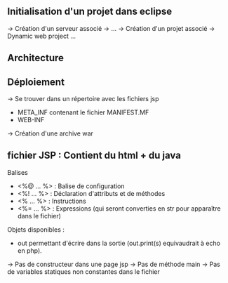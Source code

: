## Initialisation d'un projet dans eclipse
-> Création d'un serveur associé
   -> ...
-> Création d'un projet associé
   -> Dynamic web project
...

## Architecture

## Déploiement
-> Se trouver dans un répertoire avec les fichiers jsp
   + META_INF contenant le fichier MANIFEST.MF
   + WEB-INF

-> Création d'une archive war



## fichier JSP : Contient du html + du java
Balises
* <%@ ... %> : Balise de configuration
* <%! ... %> : Déclaration d'attributs et de méthodes
* <%  ... %> : Instructions
* <%= ... %> : Expressions (qui seront converties en str pour apparaître dans le fichier)

Objets disponibles : 
* out permettant d'écrire dans la sortie (out.print(s) equivaudrait à echo en php).


-> Pas de constructeur dans une page jsp
-> Pas de méthode main
-> Pas de variables statiques non constantes dans le fichier